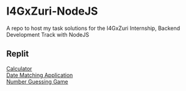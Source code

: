 # I4GxZuri-NodeJS
A repo to host my task solutions for the I4GxZuri Internship, Backend Development Track with NodeJS

## Replit
[Calculator](https://replit.com/@ChideraAnichebe/calculator)<br>
[Date Matching Application](https://replit.com/@ChideraAnichebe/Date-Matcher)<br>
[Number Guessing Game](https://replit.com/@ChideraAnichebe/NumberGuessingGame)
